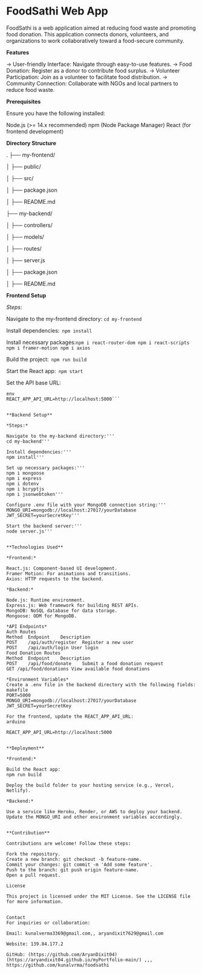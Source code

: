 # FoodSathi Web App

FoodSathi is a web application aimed at reducing food waste and promoting food donation. This application connects donors, volunteers, and organizations to work collaboratively toward a food-secure community.


**Features**

-> User-friendly Interface: Navigate through easy-to-use features.
-> Food Donation: Register as a donor to contribute food surplus.
-> Volunteer Participation: Join as a volunteer to facilitate food distribution.
-> Community Connection: Collaborate with NGOs and local partners to reduce food waste.


**Prerequisites**

Ensure you have the following installed:

Node.js (>= 14.x recommended)
npm (Node Package Manager)
React (for frontend development)


**Directory Structure**

.
├── my-frontend/

│   ├── public/

│   ├── src/

│   ├── package.json

│   ├── README.md

├── my-backend/

│   ├── controllers/

│   ├── models/

│   ├── routes/

│   ├── server.js

│   ├── package.json

│   ├── README.md


**Frontend Setup**

*Steps:*

Navigate to the my-frontend directory: ```
cd my-frontend ```

Install dependencies:```
npm install```

Install necessary packages:```
npm i react-router-dom
npm i react-scripts
npm i framer-motion
npm i axios ```

Build the project:```
npm run build```

Start the React app:```
npm start```

Set the API base URL:
```
env
REACT_APP_API_URL=http://localhost:5000```


**Backend Setup**

*Steps:*

Navigate to the my-backend directory:'''
cd my-backend'''

Install dependencies:'''
npm install'''

Set up necessary packages:'''
npm i mongoose
npm i express
npm i dotenv
npm i bcryptjs
npm i jsonwebtoken'''

Configure .env file with your MongoDB connection string:'''
MONGO_URI=mongodb://localhost:27017/yourDatabase
JWT_SECRET=yourSecretKey'''

Start the backend server:'''
node server.js'''


**Technologies Used**

*Frontend:*

React.js: Component-based UI development.
Framer Motion: For animations and transitions.
Axios: HTTP requests to the backend.

*Backend:*

Node.js: Runtime environment.
Express.js: Web framework for building REST APIs.
MongoDB: NoSQL database for data storage.
Mongoose: ODM for MongoDB.

*API Endpoints*
Auth Routes
Method	Endpoint	Description
POST	/api/auth/register	Register a new user
POST	/api/auth/login	User login
Food Donation Routes
Method	Endpoint	Description
POST	/api/food/donate	Submit a food donation request
GET	/api/food/donations	View available food donations

*Environment Variables*
Create a .env file in the backend directory with the following fields:
makefile
PORT=5000
MONGO_URI=mongodb://localhost:27017/yourDatabase
JWT_SECRET=yourSecretKey

For the frontend, update the REACT_APP_API_URL:
arduino

REACT_APP_API_URL=http://localhost:5000


**Deployment**

*Frontend:*

Build the React app:
npm run build

Deploy the build folder to your hosting service (e.g., Vercel, Netlify).

*Backend:*

Use a service like Heroku, Render, or AWS to deploy your backend.
Update the MONGO_URI and other environment variables accordingly.


**Contribution**

Contributions are welcome! Follow these steps:

Fork the repository.
Create a new branch: git checkout -b feature-name.
Commit your changes: git commit -m 'Add some feature'.
Push to the branch: git push origin feature-name.
Open a pull request.

License

This project is licensed under the MIT License. See the LICENSE file for more information.


Contact
For inquiries or collaboration:

Email: kunalverma3369@gmail.com,, aryandixit7629@gmail.com

Website: 139.84.177.2

GitHub: (https://github.com/AryanDixit04)(https://aryandixit04.github.io/myPortfolio-main/) ,,, https://github.com/kunalvrma/foodsathi
